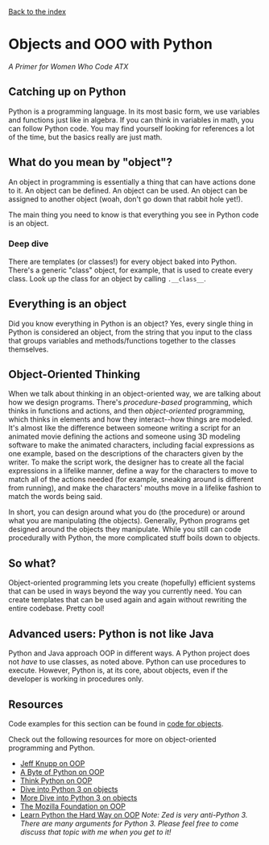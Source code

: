 [Back to the index](/BeginnerCodersWWCATX)

# Objects and OOO with Python

_A Primer for Women Who Code ATX_

## Catching up on Python

Python is a programming language. In its most basic form, we use variables and functions just like in algebra. If you can think in variables in math, you can follow Python code. You may find yourself looking for references a lot of the time, but the basics really are just math.

## What do you mean by "object"?

An object in programming is essentially a thing that can have actions done to it. An object can be defined. An object can be used. An object can be assigned to another object (woah, don't go down that rabbit hole yet!).

The main thing you need to know is that everything you see in Python code is an object.

### Deep dive

There are templates (or classes!) for every object baked into Python. There's a generic "class" object, for example, that is used to create every class. Look up the class for an object by calling `.__class__`.

## Everything is an object

Did you know everything in Python is an object? Yes, every single thing in Python is considered an object, from the string that you input to the class that groups variables and methods/functions together to the classes themselves.

## Object-Oriented Thinking

When we talk about thinking in an object-oriented way, we are talking about how we design programs. There's _procedure-based_ programming, which thinks in functions and actions, and then _object-oriented_ programming, which thinks in elements and how they interact--how things are modeled. It's almost like the difference between someone writing a script for an animated movie defining the actions and someone using 3D modeling software to make the animated characters, including facial expressions as one example, based on the descriptions of the characters given by the writer. To make the script work, the designer has to create all the facial expressions in a lifelike manner, define a way for the characters to move to match all of the actions needed (for example, sneaking around is different from running), and make the characters' mouths move in a lifelike fashion to match the words being said.

In short, you can design around what you do (the procedure) or around what you are manipulating (the objects). Generally, Python programs get designed around the objects they manipulate. While you still can code procedurally with Python, the more complicated stuff boils down to objects.

## So what?

Object-oriented programming lets you create (hopefully) efficient systems that can be used in ways beyond the way you currently need. You can create templates that can be used again and again without rewriting the entire codebase. Pretty cool!

## Advanced users: Python is not like Java

Python and Java approach OOP in different ways. A Python project does not _have_ to use classes, as noted above. Python can use procedures to execute. However, Python is, at its core, about objects, even if the developer is working in procedures only.

## Resources

Code examples for this section can be found in [code for objects](examples/objects.md).

Check out the following resources for more on object-oriented programming and Python.

- [Jeff Knupp on OOP](https://jeffknupp.com/blog/2014/06/18/improve-your-python-python-classes-and-object-oriented-programming/)
- [A Byte of Python on OOP](https://python.swaroopch.com/oop.html)
- [Think Python on OOP](http://greenteapress.com/thinkpython/html/thinkpython018.html#toc182)
- [Dive into Python 3 on objects](http://www.diveintopython3.net/your-first-python-program.html#everythingisanobject)
- [More Dive into Python 3 on objects](http://www.diveintopython3.net/your-first-python-program.html#whatsanobject)
- [The Mozilla Foundation on OOP](https://developer.mozilla.org/en-US/docs/Learn/Drafts/Python/Quickly_Learn_Object_Oriented_Programming)
- [Learn Python the Hard Way on OOP](https://learnpythonthehardway.org/book/ex40.html) *Note: Zed is very anti-Python 3. There are many arguments for Python 3. Please feel free to come discuss that topic with me when you get to it!*
